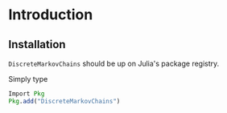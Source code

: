 # Introduction

## Installation

`DiscreteMarkovChains` should be up on Julia's package registry.

Simply type

```julia
Import Pkg
Pkg.add("DiscreteMarkovChains")
```
